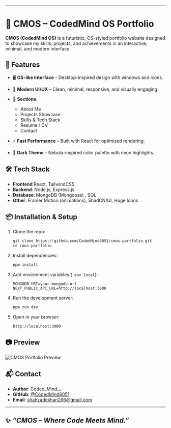 

---

# 🌌 CMOS – CodedMind OS Portfolio

**CMOS (CodedMind OS)** is a futuristic, OS-styled portfolio website designed to showcase my skills, projects, and achievements in an interactive, minimal, and modern interface.

## 🚀 Features

* 🖥️ **OS-like Interface** – Desktop-inspired design with windows and icons.
* 🎨 **Modern UI/UX** – Clean, minimal, responsive, and visually engaging.
* 📂 **Sections**:

  * About Me
  * Projects Showcase
  * Skills & Tech Stack
  * Resume / CV
  * Contact
* ⚡ **Fast Performance** – Built with React  for optimized rendering.
* 🌙 **Dark Theme** – Nebula-inspired color palette with neon highlights.

## 🛠️ Tech Stack

* **Frontend**:React, TailwindCSS 
* **Backend**: Node.js, Express.js 
* **Database**: MongoDB (Mongoose) , SQL
* **Other**: Framer Motion (animations), ShadCN/UI, Huge Icons

## 📦 Installation & Setup

1. Clone the repo:

   ```bash
   git clone https://github.com/CodedMind8051/cmos-portfolio.git
   cd cmos-portfolio
   ```

2. Install dependencies:

   ```bash
   npm install
   ```

3. Add environment variables (`.env.local`):

   ```
   MONGODB_URI=your-mongodb-url
   NEXT_PUBLIC_API_URL=http://localhost:3000
   ```

4. Run the development server:

   ```bash
   npm run dev
   ```

5. Open in your browser:

   ```
   http://localhost:3000
   ```

## 📷 Preview

![CMOS Portfolio Preview](./preview.png)

## 📬 Contact

* **Author**: Coded_Mind__
* **GitHub**: [@CodedMind8051](https://github.com/CodedMind8051)
* **Email**: shahzadekhan296@gmail.com

---

✨ *“CMOS – Where Code Meets Mind.”*
--- 